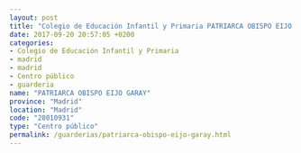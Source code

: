 ```yaml
---
layout: post
title: "Colegio de Educación Infantil y Primaria PATRIARCA OBISPO EIJO GARAY"
date: 2017-09-20 20:57:05 +0200
categories:
- Colegio de Educación Infantil y Primaria
- madrid
- madrid
- Centro público
- guarderia
name: "PATRIARCA OBISPO EIJO GARAY"
province: "Madrid"
location: "Madrid"
code: "28010931"
type: "Centro público"
permalink: /guarderias/patriarca-obispo-eijo-garay.html
---
```

